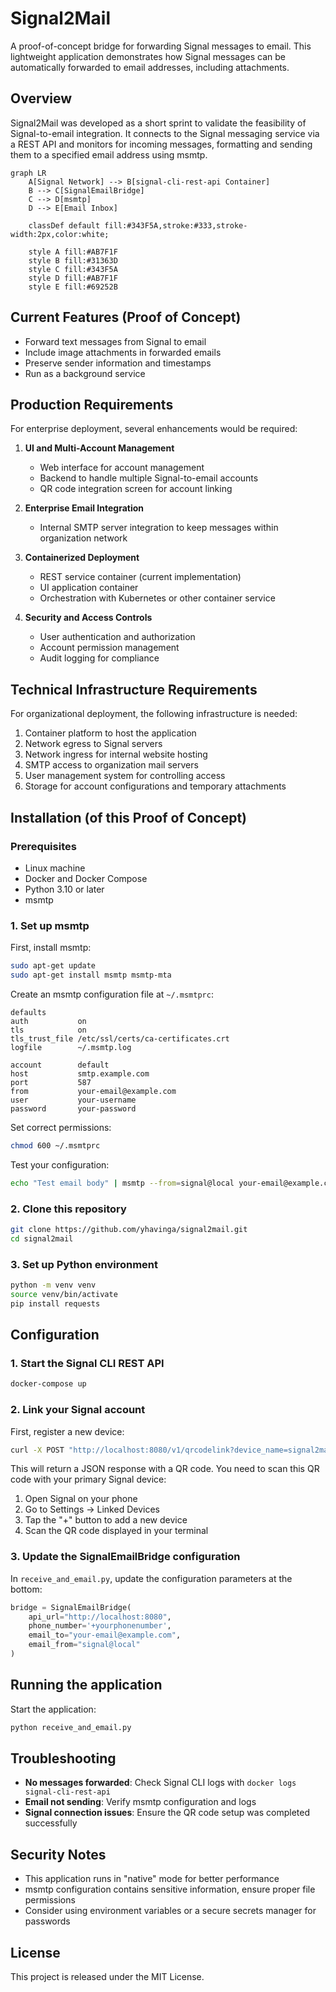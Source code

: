 # Signal2Mail

A proof-of-concept bridge for forwarding Signal messages to email. This lightweight application demonstrates how Signal messages can be automatically forwarded to email addresses, including attachments.

## Overview

Signal2Mail was developed as a short sprint to validate the feasibility of Signal-to-email integration. It connects to the Signal messaging service via a REST API and monitors for incoming messages, formatting and sending them to a specified email address using msmtp.

```mermaid
graph LR
    A[Signal Network] --> B[signal-cli-rest-api Container]
    B --> C[SignalEmailBridge]
    C --> D[msmtp]
    D --> E[Email Inbox]
    
    classDef default fill:#343F5A,stroke:#333,stroke-width:2px,color:white;
    
    style A fill:#AB7F1F
    style B fill:#31363D
    style C fill:#343F5A
    style D fill:#AB7F1F
    style E fill:#69252B
```

## Current Features (Proof of Concept)

- Forward text messages from Signal to email
- Include image attachments in forwarded emails
- Preserve sender information and timestamps
- Run as a background service

## Production Requirements

For enterprise deployment, several enhancements would be required:

1. **UI and Multi-Account Management**
   - Web interface for account management
   - Backend to handle multiple Signal-to-email accounts
   - QR code integration screen for account linking

2. **Enterprise Email Integration**
   - Internal SMTP server integration to keep messages within organization network

3. **Containerized Deployment**
   - REST service container (current implementation)
   - UI application container
   - Orchestration with Kubernetes or other container service

4. **Security and Access Controls**
   - User authentication and authorization
   - Account permission management
   - Audit logging for compliance

## Technical Infrastructure Requirements

For organizational deployment, the following infrastructure is needed:

1. Container platform to host the application
2. Network egress to Signal servers
3. Network ingress for internal website hosting
4. SMTP access to organization mail servers
5. User management system for controlling access
6. Storage for account configurations and temporary attachments

## Installation (of this Proof of Concept)

### Prerequisites

- Linux machine
- Docker and Docker Compose
- Python 3.10 or later
- msmtp

### 1. Set up msmtp

First, install msmtp:

```bash
sudo apt-get update
sudo apt-get install msmtp msmtp-mta
```

Create an msmtp configuration file at `~/.msmtprc`:
```
defaults
auth           on
tls            on
tls_trust_file /etc/ssl/certs/ca-certificates.crt
logfile        ~/.msmtp.log

account        default
host           smtp.example.com
port           587
from           your-email@example.com
user           your-username
password       your-password
```

Set correct permissions:

```bash
chmod 600 ~/.msmtprc
```

Test your configuration:

```bash
echo "Test email body" | msmtp --from=signal@local your-email@example.com
```

### 2. Clone this repository

```bash
git clone https://github.com/yhavinga/signal2mail.git
cd signal2mail
```

### 3. Set up Python environment

```bash
python -m venv venv
source venv/bin/activate
pip install requests
```

## Configuration

### 1. Start the Signal CLI REST API

```bash
docker-compose up
```

### 2. Link your Signal account

First, register a new device:

```bash
curl -X POST "http://localhost:8080/v1/qrcodelink?device_name=signal2mail"
```

This will return a JSON response with a QR code. You need to scan this QR code with your primary Signal device:

1. Open Signal on your phone
2. Go to Settings → Linked Devices
3. Tap the "+" button to add a new device
4. Scan the QR code displayed in your terminal

### 3. Update the SignalEmailBridge configuration

In `receive_and_email.py`, update the configuration parameters at the bottom:

```python
bridge = SignalEmailBridge(
    api_url="http://localhost:8080",
    phone_number='+yourphonenumber',
    email_to="your-email@example.com",
    email_from="signal@local"
)
```

## Running the application

Start the application:

```bash
python receive_and_email.py
```

## Troubleshooting

- **No messages forwarded**: Check Signal CLI logs with `docker logs signal-cli-rest-api`
- **Email not sending**: Verify msmtp configuration and logs
- **Signal connection issues**: Ensure the QR code setup was completed successfully

## Security Notes

- This application runs in "native" mode for better performance
- msmtp configuration contains sensitive information, ensure proper file permissions
- Consider using environment variables or a secure secrets manager for passwords

## License

This project is released under the MIT License.
